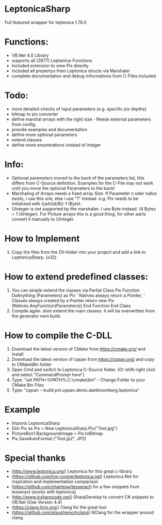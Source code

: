 # LeptonicaSharp
Full featured wrapper for leptonica 1.76.0

# Functions:

- VB.Net 4.0 Library
- supports all (2677) Leptonica-Functions
- Included extension to view Pix directly
- included all propertys from Leptonica structs via Marshaler
- complete documentation and debug-informations from C-Files included

# Todo:

- more detailed checks of input parameters (e.g. specific pix depths)
- bitmap to pix converter
- define marshal arrays with the right size - Needs external parameters from config.
- provide examples and documentation
- define more optional parameters
- extend classes
- define more enumerations instead of integer

# Info:
- Optional parameters moved to the back of the parameters list, this differs from C-Source definition.
  Examples for the C-File may not work until you move the optional Parameters to the back!
- Marshaling of Arrays needs a fixed array Size. If Parameter n oder nalloc exists, i use this one,
  else i use "1" instead. e.g. Pix needs to be initialized with ((w*h)*(d/8))-1 (Byte).
- UInteger is not supported by the marshaller. I use Byte instead. (4 Bytes = 1 UInteger). 
  For Picture arrays this is a good thing, for other parts convert it manually to UInteger.

# How to Implement

1. Copy the files from the Dll-folder into your project and add
   a link to LeptonicaSharp. (x32)

# How to extend predefined classes:

1. You can simple extend the classes via
Partial Class Pix
  Function DoAnything (Parameters) as Pix
    ' Natives always return a Pointer,
    ' Classes always created by a Pointer
    return new Pix (Natives.AnyFunction(Parameters))
  End Function
 End Class
 2. Compile again.
dont extend the main classes. it will be overwritten
from the generator next build.


# How to compile the C-DLL

1. Download the latest version of CMake from https://cmake.org/ and install
2. Download the latest version of cppan from https://cppan.org/ and copy to CMake\Bin folder
3. Open Cmd and switch to Leptonica C-Source folder. (Or shift-right click and select "CommandPrompt here")
4. Type: "set PATH=%PATH%;C:\cmake\bin" - Change Folder to your CMake Bin Files
5. Type: "cppan --build pvt.cppan.demo.danbloomberg.leptonica"

# Example

- Imports LeptonicaSharp
- Dim Pix as Pix = New LeptonicaSharp.Pix("Test.jpg")
- PictureBox1.Backgroundimage = Pix.toBitmap
- Pix.SaveAutoFormat ("Test.jp2", JP2)

# Special thanks
- (http://www.leptonica.org/) Leptonica for this great c-library
- (https://github.com/tvn-cosine/leptonica.net) Leptonica.Net for inspiration and implementation comparison
- (https://github.com/charlesw/tesseract) for a few snippets from tesseract (works with leptonica)
- (http://www.icsharpcode.net/) SharpDevelop to convert C# snippets to VB.Net (Use Version 4.4)
- (https://clang.llvm.org/) Clang for the great tool 
- (https://github.com/atsushieno/nclang) NClang for the wrapper around clang
